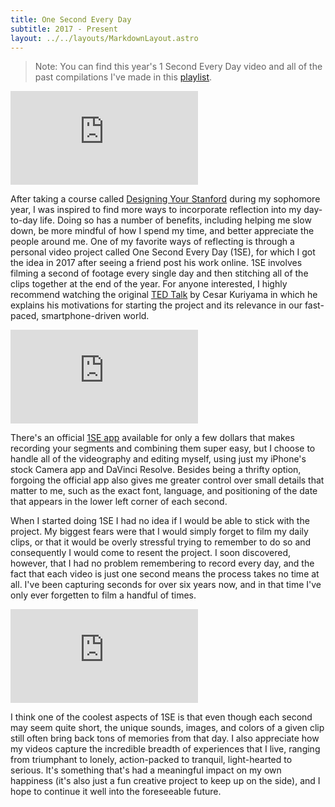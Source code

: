 ```yaml
---
title: One Second Every Day
subtitle: 2017 - Present
layout: ../../layouts/MarkdownLayout.astro
---
```


> Note: You can find this year's 1 Second Every Day video and all of the past compilations I've made in this [playlist](https://www.youtube.com/playlist?list=PLkMluM502bawcPEqkA8YvEomOhDJNSFVl).

<div class="youtube-wrapper">
    <iframe src="https://www.youtube.com/embed/ZWTAYDKvv-U" frameborder="0" allow="autoplay; encrypted-media" allowfullscreen></iframe>
</div>

After taking a course called [Designing Your Stanford](https://lifedesignlab.stanford.edu/dys/) during my sophomore year, I was inspired to find more ways to incorporate reflection into my day-to-day life. Doing so has a number of benefits, including helping me slow down, be more mindful of how I spend my time, and better appreciate the people around me. One of my favorite ways of reflecting is through a personal video project called One Second Every Day (1SE), for which I got the idea in 2017 after seeing a friend post his work online. 1SE involves filming a second of footage every single day and then stitching all of the clips together at the end of the year. For anyone interested, I highly recommend watching the original [TED Talk](https://youtu.be/7uN4I1wEOXE) by Cesar Kuriyama in which he explains his motivations for starting the project and its relevance in our fast-paced, smartphone-driven world.

<div class="youtube-wrapper">
    <iframe src="https://www.youtube.com/embed/HhrjJ4_u1U8" frameborder="0" allow="autoplay; encrypted-media" allowfullscreen></iframe>
</div>

There's an official [1SE app](https://1se.co/) available for only a few dollars that makes recording your segments and combining them super easy, but I choose to handle all of the videography and editing myself, using just my iPhone's stock Camera app and DaVinci Resolve. Besides being a thrifty option, forgoing the official app also gives me greater control over small details that matter to me, such as the exact font, language, and positioning of the date that appears in the lower left corner of each second.

When I started doing 1SE I had no idea if I would be able to stick with the project. My biggest fears were that I would simply forget to film my daily clips, or that it would be overly stressful trying to remember to do so and consequently I would come to resent the project. I soon discovered, however, that I had no problem remembering to record every day, and the fact that each video is just one second means the process takes no time at all. I've been capturing seconds for over six years now, and in that time I've only ever forgetten to film a handful of times.

<div class="youtube-wrapper">
    <iframe src="https://www.youtube.com/embed/5MpC75vdZdw" frameborder="0" allow="autoplay; encrypted-media" allowfullscreen></iframe>
</div>

I think one of the coolest aspects of 1SE is that even though each second may seem quite short, the unique sounds, images, and colors of a given clip still often bring back tons of memories from that day. I also appreciate how my videos capture the incredible breadth of experiences that I live, ranging from triumphant to lonely, action-packed to tranquil, light-hearted to serious. It's something that's had a meaningful impact on my own happiness (it's also just a fun creative project to keep up on the side), and I hope to continue it well into the foreseeable future.
